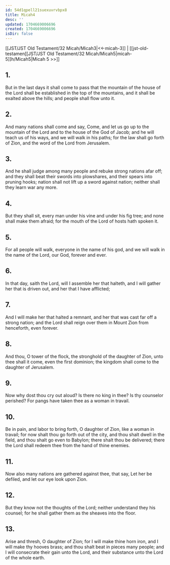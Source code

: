 ```yaml
---
id: 54d1qpell21suexuvrvbpx8
title: Micah4
desc: ''
updated: 1704669006696
created: 1704669006696
isDir: false
---
```

[[JST/JST Old Testament/32 Micah/Micah3|<<-micah-3]] | [[jst-old-testamen[[JST/JST Old Testament/32 Micah/Micah5|micah-5]]h/Micah5|Micah 5 >>]]
## 1.
But in the last days it shall come to pass that the mountain of the house of the Lord shall be established in the top of the mountains, and it shall be exalted above the hills; and people shall flow unto it.
## 2.
And many nations shall come and say, Come, and let us go up to the mountain of the Lord and to the house of the God of Jacob; and he will teach us of his ways, and we will walk in his paths; for the law shall go forth of Zion, and the word of the Lord from Jerusalem.
## 3.
And he shall judge among many people and rebuke strong nations afar off; and they shall beat their swords into plowshares, and their spears into pruning hooks; nation shall not lift up a sword against nation; neither shall they learn war any more.
## 4.
But they shall sit, every man under his vine and under his fig tree; and none shall make them afraid; for the mouth of the Lord of hosts hath spoken it.
## 5.
For all people will walk, everyone in the name of his god, and we will walk in the name of the Lord, our God, forever and ever.
## 6.
In that day, saith the Lord, will I assemble her that halteth, and I will gather her that is driven out, and her that I have afflicted;
## 7.
And I will make her that halted a remnant, and her that was cast far off a strong nation; and the Lord shall reign over them in Mount Zion from henceforth, even forever.
## 8.
And thou, O tower of the flock, the stronghold of the daughter of Zion, unto thee shall it come, even the first dominion; the kingdom shall come to the daughter of Jerusalem.
## 9.
Now why dost thou cry out aloud? Is there no king in thee? Is thy counselor perished? For pangs have taken thee as a woman in travail.
## 10.
Be in pain, and labor to bring forth, O daughter of Zion, like a woman in travail; for now shalt thou go forth out of the city, and thou shalt dwell in the field, and thou shalt go even to Babylon; there shalt thou be delivered; there the Lord shall redeem thee from the hand of thine enemies.
## 11.
Now also many nations are gathered against thee, that say, Let her be defiled, and let our eye look upon Zion.
## 12.
But they know not the thoughts of the Lord; neither understand they his counsel; for he shall gather them as the sheaves into the floor.
## 13.
Arise and thresh, O daughter of Zion; for I will make thine horn iron, and I will make thy hooves brass; and thou shalt beat in pieces many people; and I will consecrate their gain unto the Lord, and their substance unto the Lord of the whole earth.

